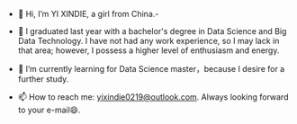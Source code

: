 - 👋 Hi, I’m YI XINDIE, a girl from China.- 

- 👀 I graduated last year with a bachelor's degree in Data Science and Big Data Technology. I have not had any work experience, so I may lack in that area; however, I possess a higher level of enthusiasm and energy.

- 🌱 I’m currently learning for Data Science master，because I desire for a further study.

- 📫 How to reach me: yixindie0219@outlook.com. Always looking forward to your e-mail😄.

<!---
YIXINDIE/YIXINDIE is a ✨ special ✨ repository because its `README.md` (this file) appears on your GitHub profile.
You can click the Preview link to take a look at your changes.
--->
